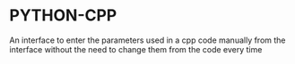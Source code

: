# PYTHON-CPP
An interface to enter the parameters used in a cpp code manually from the interface without the need to change them from the code every time
